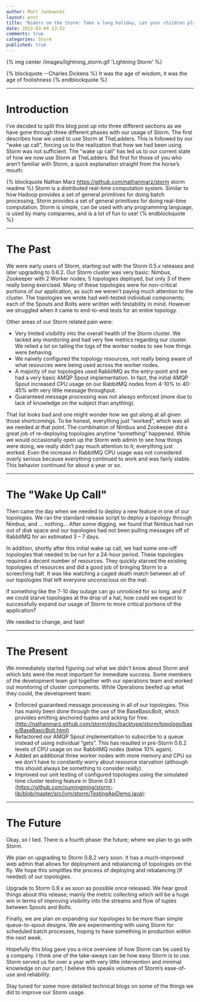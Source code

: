 ```yaml
---
author: Matt Jankowski
layout: post
title: "Riders on the Storm: Take a long holiday, Let your children play"
date: 2013-03-04 13:52
comments: true
categories: Storm
published: true
---
```

{% img center /images/lightning_storm.gif 'Lightning Storm' %}

{% blockquote --Charles Dickens %}
It was the age of wisdom, it was the age of foolishness
{% endblockquote %}
****
# Introduction

I’ve decided to split this blog post up into three different sections as we have gone through three different phases with our usage of Storm.  The first describes how we used to use Storm at TheLadders.  This is followed by our “wake up call”, forcing us to the realization that how we had been using Storm was not sufficient.  The “wake up call” has led us to our current state of how we now use Storm at TheLadders. But first for those of you who aren’t familiar with Storm, a quick explanation straight from the horse’s mouth:

{% blockquote Nathan Marz https://github.com/nathanmarz/storm storm readme %}
Storm is a distributed real-time computation system. Similar to how Hadoop provides a set of general primitives for doing batch processing, Storm provides a set of general primitives for doing real-time computation. Storm is simple, can be used with any programming language, is used by many companies, and is a lot of fun to use!
{% endblockquote %}
****
# The Past

We were early users of Storm, starting out with the Storm 0.5.x releases and later upgrading to 0.6.2.  Our Storm cluster was very basic: Nimbus, Zookeeper with 2 Worker nodes;   5 topologies deployed, but only 3 of them really being exercised.  Many of these topologies were for non-critical portions of our application, as such we weren’t paying much attention to the cluster. The topologies we wrote had well-tested individual components; each of the Spouts and Bolts were written with testability in mind.  However we struggled when it came to end-to-end tests for an entire topology.

Other areas of our Storm related pain were:

* Very limited visibility into the overall health of the Storm cluster.  We lacked any monitoring and had very few metrics regarding our cluster.  We relied a lot on tailing the logs of the worker nodes to see how things were behaving.
* We naively configured the topology resources, not really being aware of what resources were being used across the worker nodes.
* A majority of our topologies used RabbitMQ as the entry-point and we had a very basic AMQP Spout implementation.  In fact, the initial AMQP Spout increased CPU usage on our RabbitMQ nodes from 4-10% to 40-45% with very little message throughput.
* Guaranteed message processing was not always enforced (more due to lack of knowledge on the subject than anything).

That list looks bad and one might wonder how we got along at all given those shortcomings.  To be honest, everything just “worked”, which was all we needed at that point.  The combination of Nimbus and Zookeeper did a great job of re-deploying topologies anytime “something” happened.  While we would occasionally open up the Storm web admin to see how things were doing, we really didn’t pay much attention to it; everything just worked.  Even the increase in RabbitMQ CPU usage was not considered overly serious because everything continued to work and was fairly stable.  This behavior continued for about a year or so.
****
# The "Wake Up Call"

Then came the day when we needed to deploy a new feature in one of our topologies.  We ran the standard release script to deploy a topology through Nimbus, and … nothing…  After some digging, we found that Nimbus had run out of disk space and our topologies had not been pulling messages off of RabbitMQ for an estimated 3 – 7 days.  

In addition, shortly after this initial wake up call, we had some one-off topologies that needed to be run for a 24-hour period.  These topologies required a decent number of resources.  They quickly starved the existing topologies of resources and did a good job of bringing Storm to a screeching halt.  It was like watching a caged death match between all of our topologies that left everyone unconscious on the mat.

If something like the 7-10 day outage can go unnoticed for so long, and if we could starve topologies at the drop of a hat, how could we expect to successfully expand our usage of Storm to more critical portions of the application?

We needed to change, and fast!
****
# The Present

We immediately started figuring out what we didn’t know about Storm and which bits were the most important for immediate success.  Some members of the development team got together with our operations team and worked out monitoring of cluster components. While Operations beefed up what they could, the development team:

* Enforced guaranteed message processing in all of our topologies.  This has mainly been done through the use of the BaseBasicBolt, which provides emitting anchored tuples and acking for free. [(http://nathanmarz.github.com/storm/doc/backtype/storm/topology/base/BaseBasicBolt.html)](http://nathanmarz.github.com/storm/doc/backtype/storm/topology/base/BaseBasicBolt.html)
* Refactored our AMQP Spout implementation to subscribe to a queue instead of using individual “gets”.  This has resulted in pre-Storm 0.6.2 levels of CPU usage on our RabbitMQ nodes (below 10% again).
* Added an additional three worker nodes with more memory and CPU so we don’t have to constantly worry about resource starvation (although this should always be something to consider really).
* Improved our unit testing of configured topologies using the simulated time cluster testing feature in Storm 0.8.1  [(https://github.com/xumingming/storm-lib/blob/master/src/jvm/storm/TestingApiDemo.java)](https://github.com/xumingming/storm-lib/blob/master/src/jvm/storm/TestingApiDemo.java):
****
# The Future
Okay, so I lied.  There is a fourth phase: the future; where we plan to go with Storm. 

We plan on upgrading to Storm 0.8.2 very soon.  It has a much-improved web admin that allows for deployment and rebalancing of topologies on the fly.  We hope this simplifies the process of deploying and rebalancing (if needed) of our topologies.

Upgrade to Storm 0.9.x as soon as possible once released.  We hear good things about this release; mainly the metric collecting which will be a huge win in terms of improving visibility into the streams and flow of tuples between Spouts and Bolts.

Finally, we are plan on expanding our topologies to be more than simple queue-to-spout designs.  We are experimenting with using Storm for scheduled batch processes, hoping to have something in production within the next week.

Hopefully this blog gave you a nice overview of how Storm can be used by a company.  I think one of the take-aways can be how easy Storm is to use.  Storm served us for over a year with very little intervention and minimal knowledge on our part; I believe this speaks volumes of Storm’s ease-of-use and reliability.

Stay tuned for some more detailed technical blogs on some of the things we did to improve our Storm usage. 
